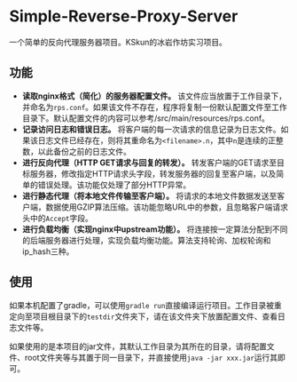 # Simple-Reverse-Proxy-Server
一个简单的反向代理服务器项目。KSkun的冰岩作坊实习项目。

## 功能

- **读取nginx格式（简化）的服务器配置文件。** 该文件应当放置于工作目录下，并命名为`rps.conf`。如果该文件不存在，程序将复制一份默认配置文件至工作目录下。默认配置文件的内容可以参考/src/main/resources/rps.conf。
- **记录访问日志和错误日志。** 将客户端的每一次请求的信息记录为日志文件。如果该日志文件已经存在，则将其重命名为`<filename>.n`，其中`n`是连续的正整数，以此备份之前的日志文件。
- **进行反向代理（HTTP GET请求与回复的转发）。** 转发客户端的GET请求至目标服务器，修改指定HTTP请求头字段，转发服务器的回复至客户端，以及简单的错误处理。该功能仅处理了部分HTTP异常。
- **进行静态代理（将本地文件传输至客户端）。** 将请求的本地文件数据发送至客户端，数据使用GZIP算法压缩。该功能忽略URL中的参数，且忽略客户端请求头中的`Accept`字段。
- **进行负载均衡（实现nginx中upstream功能）。** 将连接按一定算法分配到不同的后端服务器进行处理，实现负载均衡功能。算法支持轮询、加权轮询和ip_hash三种。

## 使用

如果本机配置了gradle，可以使用`gradle run`直接编译运行项目。工作目录被重定向至项目根目录下的`testdir`文件夹下，请在该文件夹下放置配置文件、查看日志文件等。

如果使用的是本项目的jar文件，其默认工作目录为其所在的目录，请将配置文件、root文件夹等与其置于同一目录下，并直接使用`java -jar xxx.jar`运行其即可。

